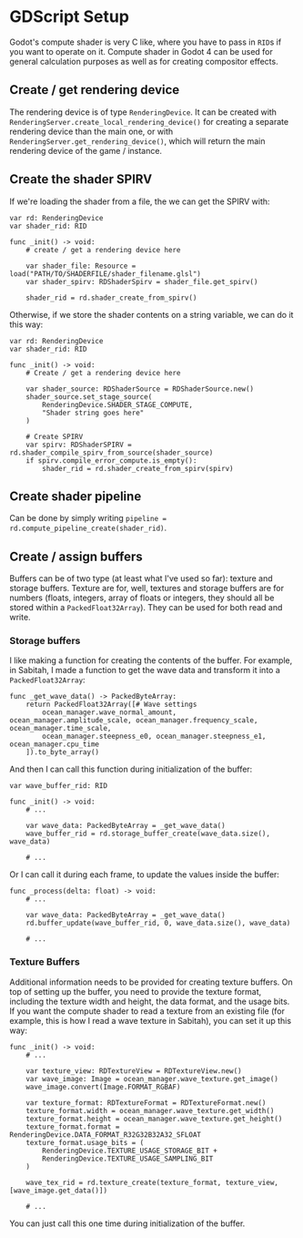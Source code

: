 # GDScript Setup
Godot's compute shader is very C like, where you have to pass in `RID`s if you want to operate on it.
Compute shader in Godot 4 can be used for general calculation purposes as well as for creating compositor effects.
## Create / get rendering device
The rendering device is of type `RenderingDevice`.
It can be created with `RenderingServer.create_local_rendering_device()` for creating a separate rendering device than the main one, or with `RenderingServer.get_rendering_device()`, which will return the main rendering device of the game / instance.
## Create the shader SPIRV
If we're loading the shader from a file, the we can get the SPIRV with:

```gdscript
var rd: RenderingDevice
var shader_rid: RID

func _init() -> void:
	# create / get a rendering device here

	var shader_file: Resource = load("PATH/TO/SHADERFILE/shader_filename.glsl")
	var shader_spirv: RDShaderSpirv = shader_file.get_spirv()
	
	shader_rid = rd.shader_create_from_spirv()
```

Otherwise, if we store the shader contents on a string variable, we can do it this way:

```gdscript
var rd: RenderingDevice
var shader_rid: RID

func _init() -> void:
	# Create / get a rendering device here

	var shader_source: RDShaderSource = RDShaderSource.new()
	shader_source.set_stage_source(
		RenderingDevice.SHADER_STAGE_COMPUTE, 
		"Shader string goes here"
	)
	
	# Create SPIRV
	var spirv: RDShaderSPIRV = rd.shader_compile_spirv_from_source(shader_source)
	if spirv.compile_error_compute.is_empty():
		shader_rid = rd.shader_create_from_spirv(spirv)
```

## Create shader pipeline
Can be done by simply writing `pipeline = rd.compute_pipeline_create(shader_rid)`.

## Create / assign buffers
Buffers can be of two type (at least what I've used so far): texture and storage buffers. Texture are for, well, textures and storage buffers are for numbers (floats, integers, array of floats or integers, they should all be stored within a `PackedFloat32Array`). They can be used for both read and write.
### Storage buffers

I like making a function for creating the contents of the buffer. For example, in Sabitah, I made a function to get the wave data and transform it into a `PackedFloat32Array`:

```gdscript
func _get_wave_data() -> PackedByteArray:
	return PackedFloat32Array([# Wave settings
		ocean_manager.wave_normal_amount, ocean_manager.amplitude_scale, ocean_manager.frequency_scale, ocean_manager.time_scale,
		ocean_manager.steepness_e0, ocean_manager.steepness_e1, ocean_manager.cpu_time
	]).to_byte_array()
```

And then I can call this function during initialization of the buffer:

```gdscript
var wave_buffer_rid: RID

func _init() -> void:
	# ...
	
	var wave_data: PackedByteArray = _get_wave_data()
	wave_buffer_rid = rd.storage_buffer_create(wave_data.size(), wave_data)
	
	# ...
```

Or I can call it during each frame, to update the values inside the buffer:

```gdscript
func _process(delta: float) -> void:
	# ...

	var wave_data: PackedByteArray = _get_wave_data()
	rd.buffer_update(wave_buffer_rid, 0, wave_data.size(), wave_data)
	
	# ...
```

### Texture Buffers
Additional information needs to be provided for creating texture buffers. On top of setting up the buffer, you need to provide the texture format, including the texture width and height, the data format, and the usage bits. If you want the compute shader to read a texture from an existing file (for example, this is how I read a wave texture in Sabitah), you can set it up this way:

```gdscript
func _init() -> void:
	# ...

	var texture_view: RDTextureView = RDTextureView.new()
	var wave_image: Image = ocean_manager.wave_texture.get_image()
	wave_image.convert(Image.FORMAT_RGBAF)

	var texture_format: RDTextureFormat = RDTextureFormat.new()
	texture_format.width = ocean_manager.wave_texture.get_width()
	texture_format.height = ocean_manager.wave_texture.get_height()
	texture_format.format = RenderingDevice.DATA_FORMAT_R32G32B32A32_SFLOAT
	texture_format.usage_bits = (
		RenderingDevice.TEXTURE_USAGE_STORAGE_BIT + 
		RenderingDevice.TEXTURE_USAGE_SAMPLING_BIT
	)

	wave_tex_rid = rd.texture_create(texture_format, texture_view, [wave_image.get_data()])
	
	# ...
```

You can just call this one time during initialization of the buffer.